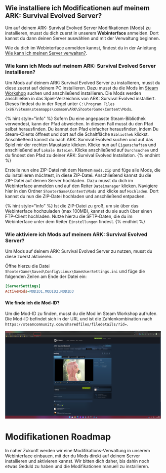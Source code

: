 ## Wie installiere ich Modificationen auf meinem ARK: Survival Evolved Server?

Um auf deinem ARK: Survival Evolved Server Modifikationen (Mods) zu installieren, musst du dich zuerst in unserem **Webinterface** anmelden. Dort kannst du dann deinen Server auswählen und mit der Verwaltung beginnen.

Wie du dich im Webinterface anmelden kannst, findest du in der Anleitung [Wie kann ich meinen Server verwalten?](allgemeine-informationen.md#wie-kann-ich-meinen-server-verwalten).

### Wie kann ich Mods auf meinem ARK: Survival Evolved Server installieren?

Um Mods auf deinem ARK: Survival Evolved Server zu installieren, musst du diese zuerst auf deinem PC installieren. Dazu musst du die Mods im [Steam Workshop](https://steamcommunity.com/app/346110/workshop/) suchen und anschließend installieren. Die Mods werden anschließen in das Spiel-Verzeichnis von ARK: Survival Evolved installiert. Dieses findest du in der Regel unter `C:\Program Files (x86)\Steam\steamapps\common\ARK\ShooterGame\Content\Mods`.

{% hint style="info" %}
Sofern Du eine angepasste Steam-Bibliothek verwendest, kann der Pfad abweichen. In diesem Fall musst du den Pfad selbst herausfinden.
Du kannst den Pfad einfacher herausfinden, indem Du Steam-Clients öffnest und dort auf die Schaltfläche `Bibliothek` klickst. 
Anschließend kannst du nach ARK: Survival Evolved suchen und auf das Spiel mir der rechten Maustaste klicken.
Klicke nun auf `Eigenschaften` und anschließend auf `Lokale Dateien`. Klicke anschließend auf `Durchsuchen` und du findest den Pfad zu deiner ARK: Survival Evolved Installation.
{% endhint %}

Erstelle nun eine ZIP-Datei mit dem Namen `mods.zip` und füge alle Mods, die du installieren möchtest, in diese ZIP-Datei. 
Anschließend kannst du die ZIP-Datei auf deinen Server hochladen. Dazu musst du dich im Webinterface anmelden und auf den Reiter `Dateimanager` klicken. 
Navigiere hier in den Ordner `ShooterGame\Content\Mods` und klicke auf `Hochladen`.
Dort kannst du nun die ZIP-Datei hochladen und anschließend entpacken.

{% hint style="info" %}
Ist die ZIP-Datei zu groß, um sie über das Webinterface hochzuladen (max 100MB), kannst du sie auch über einen FTP-Client hochladen.
Nutze hierzu die SFTP-Daten, die du im Webinterface unter dem Reiter `Einstellungen` findest.
{% endhint %}

### Wie aktiviere ich Mods auf meinem ARK: Survival Evolved Server?

Um Mods auf deinem ARK: Survival Evolved Server zu nutzen, musst du diese zuerst aktivieren.

Öffne hierzu die Datei `ShooterGame\Saved\Config\Linux\GameUserSettings.ini` und füge die folgenden Zeilen am Ende der Datei ein:

```ini
[ServerSettings]
ActiveMods=MODID1,MODID2,MODID3
```

#### Wie finde ich die Mod-ID?

Um die Mod-ID zu finden, musst du die Mod im Steam Workshop aufrufen.
Die Mod-ID befindet sich in der URL und ist die Zahlenkombination nach `https://steamcommunity.com/sharedfiles/filedetails/?id=`.

![Steam Workshop URL](../../.gitbook/assets/steam-workshop-id.png)

# Modifikationen Roadmap

In naher Zukunft werden wir eine Modifikations-Verwaltung in unserem Webinterface einbauen, mit der du Mods direkt auf deinem Server installieren und aktivieren kannst.
Wir bitten dich daher, bis dahin noch etwas Geduld zu haben und die Modifikationen manuell zu installieren.